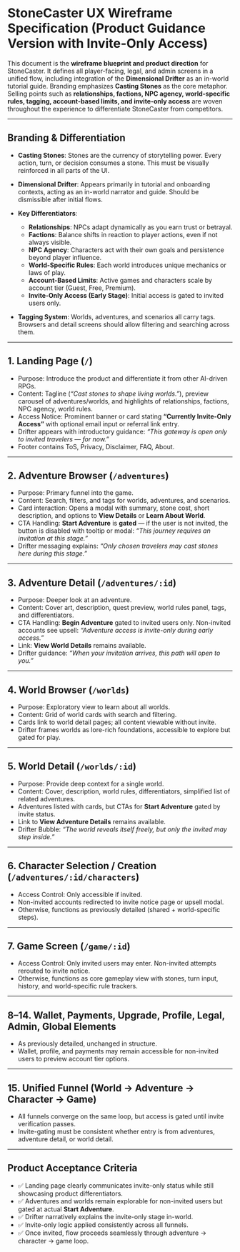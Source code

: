 # StoneCaster UX Wireframe Specification (Product Guidance Version with Invite-Only Access)

This document is the **wireframe blueprint and product direction** for StoneCaster. It defines all player-facing, legal, and admin screens in a unified flow, including integration of the **Dimensional Drifter** as an in-world tutorial guide. Branding emphasizes **Casting Stones** as the core metaphor. Selling points such as **relationships, factions, NPC agency, world-specific rules, tagging, account-based limits, and invite-only access** are woven throughout the experience to differentiate StoneCaster from competitors.

---

## Branding & Differentiation

* **Casting Stones**: Stones are the currency of storytelling power. Every action, turn, or decision consumes a stone. This must be visually reinforced in all parts of the UI.
* **Dimensional Drifter**: Appears primarily in tutorial and onboarding contexts, acting as an in-world narrator and guide. Should be dismissible after initial flows.
* **Key Differentiators**:

  * **Relationships**: NPCs adapt dynamically as you earn trust or betrayal.
  * **Factions**: Balance shifts in reaction to player actions, even if not always visible.
  * **NPC Agency**: Characters act with their own goals and persistence beyond player influence.
  * **World-Specific Rules**: Each world introduces unique mechanics or laws of play.
  * **Account-Based Limits**: Active games and characters scale by account tier (Guest, Free, Premium).
  * **Invite-Only Access (Early Stage)**: Initial access is gated to invited users only.
* **Tagging System**: Worlds, adventures, and scenarios all carry tags. Browsers and detail screens should allow filtering and searching across them.

---

## 1. Landing Page (`/`)

* Purpose: Introduce the product and differentiate it from other AI-driven RPGs.
* Content: Tagline (*“Cast stones to shape living worlds.”*), preview carousel of adventures/worlds, and highlights of relationships, factions, NPC agency, world rules.
* Access Notice: Prominent banner or card stating **“Currently Invite-Only Access”** with optional email input or referral link entry.
* Drifter appears with introductory guidance: *“This gateway is open only to invited travelers — for now.”*
* Footer contains ToS, Privacy, Disclaimer, FAQ, About.

---

## 2. Adventure Browser (`/adventures`)

* Purpose: Primary funnel into the game.
* Content: Search, filters, and tags for worlds, adventures, and scenarios.
* Card interaction: Opens a modal with summary, stone cost, short description, and options to **View Details** or **Learn About World**.
* CTA Handling: **Start Adventure** is **gated** — if the user is not invited, the button is disabled with tooltip or modal: *“This journey requires an invitation at this stage.”*
* Drifter messaging explains: *“Only chosen travelers may cast stones here during this stage.”*

---

## 3. Adventure Detail (`/adventures/:id`)

* Purpose: Deeper look at an adventure.
* Content: Cover art, description, quest preview, world rules panel, tags, and differentiators.
* CTA Handling: **Begin Adventure** gated to invited users only. Non-invited accounts see upsell: *“Adventure access is invite-only during early access.”*
* Link: **View World Details** remains available.
* Drifter guidance: *“When your invitation arrives, this path will open to you.”*

---

## 4. World Browser (`/worlds`)

* Purpose: Exploratory view to learn about all worlds.
* Content: Grid of world cards with search and filtering.
* Cards link to world detail pages; all content viewable without invite.
* Drifter frames worlds as lore-rich foundations, accessible to explore but gated for play.

---

## 5. World Detail (`/worlds/:id`)

* Purpose: Provide deep context for a single world.
* Content: Cover, description, world rules, differentiators, simplified list of related adventures.
* Adventures listed with cards, but CTAs for **Start Adventure** gated by invite status.
* Link to **View Adventure Details** remains available.
* Drifter Bubble: *“The world reveals itself freely, but only the invited may step inside.”*

---

## 6. Character Selection / Creation (`/adventures/:id/characters`)

* Access Control: Only accessible if invited.
* Non-invited accounts redirected to invite notice page or upsell modal.
* Otherwise, functions as previously detailed (shared + world-specific steps).

---

## 7. Game Screen (`/game/:id`)

* Access Control: Only invited users may enter. Non-invited attempts rerouted to invite notice.
* Otherwise, functions as core gameplay view with stones, turn input, history, and world-specific rule trackers.

---

## 8–14. Wallet, Payments, Upgrade, Profile, Legal, Admin, Global Elements

* As previously detailed, unchanged in structure.
* Wallet, profile, and payments may remain accessible for non-invited users to preview account tier options.

---

## 15. Unified Funnel (World → Adventure → Character → Game)

* All funnels converge on the same loop, but access is gated until invite verification passes.
* Invite-gating must be consistent whether entry is from adventures, adventure detail, or world detail.

---

## Product Acceptance Criteria

* ✅ Landing page clearly communicates invite-only status while still showcasing product differentiators.
* ✅ Adventures and worlds remain explorable for non-invited users but gated at actual **Start Adventure**.
* ✅ Drifter narratively explains the invite-only stage in-world.
* ✅ Invite-only logic applied consistently across all funnels.
* ✅ Once invited, flow proceeds seamlessly through adventure → character → game loop.
